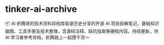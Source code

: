 # tinker-ai-archive
📦 AI 折腾哥的技术资料存档库收录历史分享的开源 AI 项目拆解笔记、基础知识脑图、工具手册及技术整理，含源码注释、踩坑指南等硬核内容。持续更新，供 AI 学习者参考存档，折腾路上一起攒干货～
